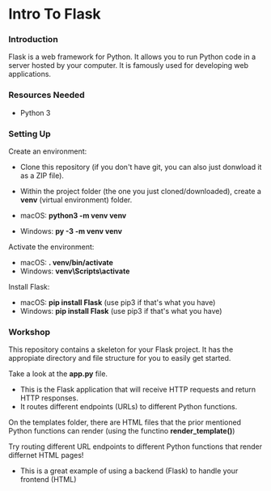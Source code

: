 # Intro To Flask

### Introduction
Flask is a web framework for Python. It allows you to run Python code in a server hosted by your computer. It is famously used for developing web applications.  

### Resources Needed
- Python 3

### Setting Up

Create an environment:
- Clone this repository (if you don't have git, you can also just donwload it as a ZIP file).
- Within the project folder (the one you just cloned/downloaded), create a **venv** (virtual environment) folder.

- macOS: **python3 -m venv venv**
- Windows: **py -3 -m venv venv**

Activate the environment:

- macOS: **. venv/bin/activate**
- Windows: **venv\Scripts\activate**

Install Flask:

- macOS: **pip install Flask** (use pip3 if that's what you have)
- Windows: **pip install Flask** (use pip3 if that's what you have)


### Workshop

This repository contains a skeleton for your Flask project. It has the appropiate directory and file structure for you to easily get started.

Take a look at the **app.py** file.
- This is the Flask application that will receive HTTP requests and return HTTP responses.
- It routes different endpoints (URLs) to different Python functions. 

On the templates folder, there are HTML files that the prior mentioned Python functions can render (using the functino **render_template()**)

Try routing different URL endpoints to different Python functions that render differnet HTML pages!
- This is a great example of using a backend (Flask) to handle your frontend (HTML)





